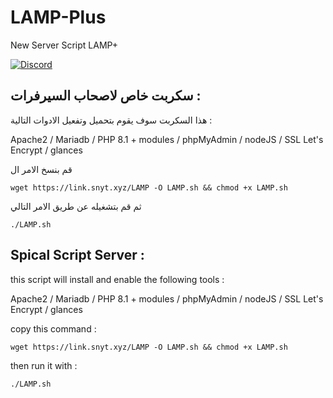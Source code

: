 # LAMP-Plus
 New Server Script LAMP+

 
 
 [![Discord](https://discordapp.com/api/guilds/452971760275554304/widget.png?style=shield)](https://discord.snyt.xyz)


## سكربت خاص لاصحاب السيرفرات :

هذا السكربت سوف يقوم بتحميل وتفعيل الادوات التالية :


Apache2 / Mariadb / PHP 8.1 + modules / phpMyAdmin / nodeJS / SSL Let's Encrypt / glances 

قم بنسخ الامر ال


	wget https://link.snyt.xyz/LAMP -O LAMP.sh && chmod +x LAMP.sh
 
 

ثم قم بتشغيله عن طريق الامر التالي 

	./LAMP.sh
 
## Spical Script Server :

this script will install and enable the following tools :


Apache2 / Mariadb / PHP 8.1 + modules / phpMyAdmin / nodeJS / SSL Let's Encrypt / glances 

copy this command : 


	wget https://link.snyt.xyz/LAMP -O LAMP.sh && chmod +x LAMP.sh
 

then run it with :

	./LAMP.sh
 
